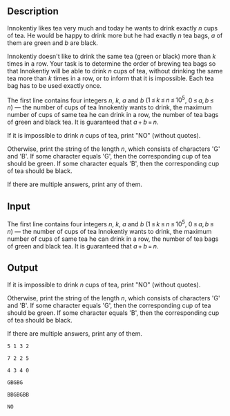 ## Description

<div><p>Innokentiy likes tea very much and today he wants to drink exactly <span class="tex-span"><i>n</i></span> cups of tea. He would be happy to drink more but he had exactly <span class="tex-span"><i>n</i></span> tea bags, <span class="tex-span"><i>a</i></span> of them are green and <span class="tex-span"><i>b</i></span> are black.</p><p>Innokentiy doesn't like to drink the same tea (green or black) more than <span class="tex-span"><i>k</i></span> times in a row. Your task is to determine the order of brewing tea bags so that Innokentiy will be able to drink <span class="tex-span"><i>n</i></span> cups of tea, without drinking the same tea more than <span class="tex-span"><i>k</i></span> times in a row, or to inform that it is impossible. Each tea bag has to be used exactly once.</p></div><div class="input-specification"><p>The first line contains four integers <span class="tex-span"><i>n</i></span>, <span class="tex-span"><i>k</i></span>, <span class="tex-span"><i>a</i></span> and <span class="tex-span"><i>b</i></span> (<span class="tex-span">1 ≤ <i>k</i> ≤ <i>n</i> ≤ 10<sup class="upper-index">5</sup></span>, <span class="tex-span">0 ≤ <i>a</i>, <i>b</i> ≤ <i>n</i></span>)&nbsp;— the number of cups of tea Innokentiy wants to drink, the maximum number of cups of same tea he can drink in a row, the number of tea bags of green and black tea. It is guaranteed that <span class="tex-span"><i>a</i> + <i>b</i> = <i>n</i></span>.</p></div><div class="output-specification"><p>If it is impossible to drink <span class="tex-span"><i>n</i></span> cups of tea, print "<span class="tex-font-style-tt">NO</span>" (without quotes).</p><p>Otherwise, print the string of the length <span class="tex-span"><i>n</i></span>, which consists of characters '<span class="tex-font-style-tt">G</span>' and '<span class="tex-font-style-tt">B</span>'. If some character equals '<span class="tex-font-style-tt">G</span>', then the corresponding cup of tea should be green. If some character equals '<span class="tex-font-style-tt">B</span>', then the corresponding cup of tea should be black.</p><p>If there are multiple answers, print any of them.</p></div>

## Input

<p>The first line contains four integers <span class="tex-span"><i>n</i></span>, <span class="tex-span"><i>k</i></span>, <span class="tex-span"><i>a</i></span> and <span class="tex-span"><i>b</i></span> (<span class="tex-span">1 ≤ <i>k</i> ≤ <i>n</i> ≤ 10<sup class="upper-index">5</sup></span>, <span class="tex-span">0 ≤ <i>a</i>, <i>b</i> ≤ <i>n</i></span>)&nbsp;— the number of cups of tea Innokentiy wants to drink, the maximum number of cups of same tea he can drink in a row, the number of tea bags of green and black tea. It is guaranteed that <span class="tex-span"><i>a</i> + <i>b</i> = <i>n</i></span>.</p>

## Output

<p>If it is impossible to drink <span class="tex-span"><i>n</i></span> cups of tea, print "<span class="tex-font-style-tt">NO</span>" (without quotes).</p><p>Otherwise, print the string of the length <span class="tex-span"><i>n</i></span>, which consists of characters '<span class="tex-font-style-tt">G</span>' and '<span class="tex-font-style-tt">B</span>'. If some character equals '<span class="tex-font-style-tt">G</span>', then the corresponding cup of tea should be green. If some character equals '<span class="tex-font-style-tt">B</span>', then the corresponding cup of tea should be black.</p><p>If there are multiple answers, print any of them.</p>





```input1
5 1 3 2

```




```input2
7 2 2 5

```




```input3
4 3 4 0

```




```output1
GBGBG

```




```output2
BBGBGBB
```




```output3
NO

```


